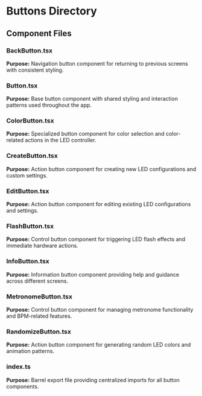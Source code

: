 # Buttons Directory
## Component Files
### BackButton.tsx
**Purpose:** Navigation button component for returning to previous screens with consistent styling.

### Button.tsx
**Purpose:** Base button component with shared styling and interaction patterns used throughout the app.

### ColorButton.tsx
**Purpose:** Specialized button component for color selection and color-related actions in the LED controller.

### CreateButton.tsx
**Purpose:** Action button component for creating new LED configurations and custom settings.

### EditButton.tsx
**Purpose:** Action button component for editing existing LED configurations and settings.

### FlashButton.tsx
**Purpose:** Control button component for triggering LED flash effects and immediate hardware actions.

### InfoButton.tsx
**Purpose:** Information button component providing help and guidance across different screens.

### MetronomeButton.tsx
**Purpose:** Control button component for managing metronome functionality and BPM-related features.

### RandomizeButton.tsx
**Purpose:** Action button component for generating random LED colors and animation patterns.

### index.ts
**Purpose:** Barrel export file providing centralized imports for all button components.
